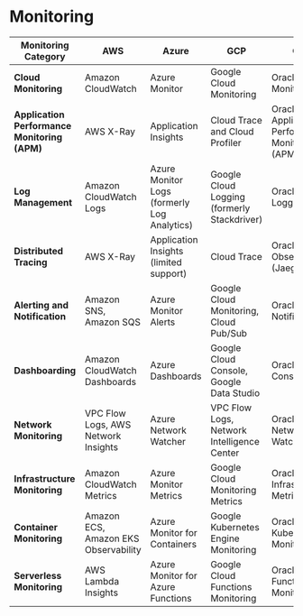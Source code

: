 
# Monitoring


| Monitoring Category        | AWS                                       | Azure                                   | GCP                                      | OCI                                   |
|----------------------------|-------------------------------------------|-----------------------------------------|------------------------------------------|---------------------------------------|
| **Cloud Monitoring**        | Amazon CloudWatch                         | Azure Monitor                          | Google Cloud Monitoring                   | Oracle Cloud Monitoring                |
| **Application Performance Monitoring (APM)** | AWS X-Ray                           | Application Insights                   | Cloud Trace and Cloud Profiler             | Oracle Application Performance Monitoring (APM) |
| **Log Management**          | Amazon CloudWatch Logs                   | Azure Monitor Logs (formerly Log Analytics) | Google Cloud Logging (formerly Stackdriver) | Oracle Cloud Logging                 |
| **Distributed Tracing**     | AWS X-Ray                                 | Application Insights (limited support) | Cloud Trace                               | Oracle Cloud Observability (Jaeger)  |
| **Alerting and Notification** | Amazon SNS, Amazon SQS                | Azure Monitor Alerts                   | Google Cloud Monitoring, Cloud Pub/Sub     | Oracle Cloud Notifications           |
| **Dashboarding**            | Amazon CloudWatch Dashboards              | Azure Dashboards                       | Google Cloud Console, Google Data Studio   | Oracle Cloud Console                  |
| **Network Monitoring**      | VPC Flow Logs, AWS Network Insights     | Azure Network Watcher                 | VPC Flow Logs, Network Intelligence Center   | Oracle Network Watcher                |
| **Infrastructure Monitoring** | Amazon CloudWatch Metrics              | Azure Monitor Metrics                  | Google Cloud Monitoring Metrics             | Oracle Cloud Infrastructure Metrics   |
| **Container Monitoring**    | Amazon ECS, Amazon EKS Observability    | Azure Monitor for Containers          | Google Kubernetes Engine Monitoring       | Oracle Kubernetes Monitoring         |
| **Serverless Monitoring**   | AWS Lambda Insights                      | Azure Monitor for Azure Functions    | Google Cloud Functions Monitoring          | Oracle Functions Monitoring          |

